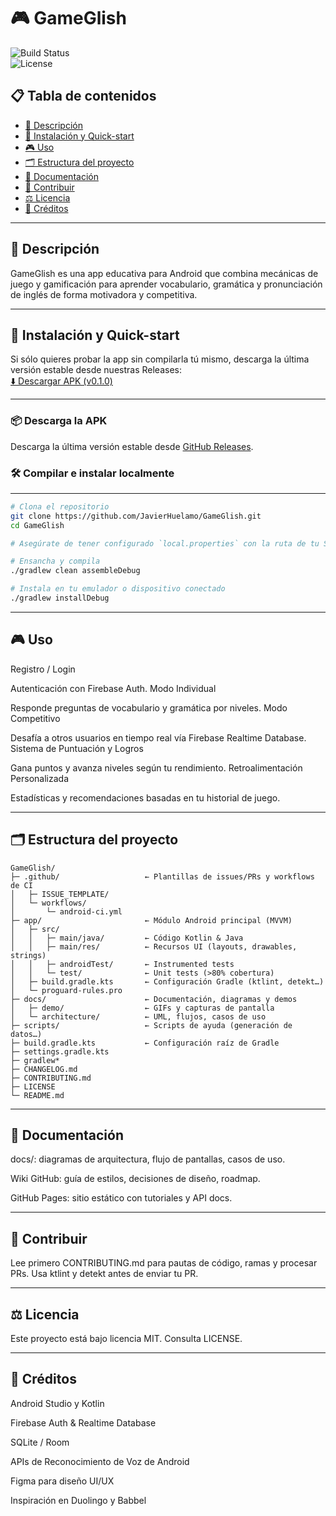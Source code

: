 # 🎮 GameGlish

![Build Status](https://img.shields.io/github/actions/workflow/status/vasilon/GameGlish/android-ci.yml)  
![License](https://img.shields.io/github/license/vasilon/GameGlish)

## 📋 Tabla de contenidos
- [📱 Descripción](#descripción)  
- [🚀 Instalación y Quick-start](#instalación-y-quick-start)  
- [🎮 Uso](#uso)  
- [🗂 Estructura del proyecto](#estructura-del-proyecto)  
- [📝 Documentación](#documentación)  
- [🤝 Contribuir](#contribuir)  
- [⚖️ Licencia](#licencia)  
- [🎉 Créditos](#créditos)

---

## 📱 Descripción
GameGlish es una app educativa para Android que combina mecánicas de juego y gamificación para aprender vocabulario, gramática y pronunciación de inglés de forma motivadora y competitiva.

---

## 🚀 Instalación y Quick-start

Si sólo quieres probar la app sin compilarla tú mismo, descarga la última versión estable desde nuestras Releases:  
[⬇️ Descargar APK (v0.1.0)](https://github.com/vasilon/GameGlish/releases)

---

### 📦 Descarga la APK
Descarga la última versión estable desde [GitHub Releases](https://github.com/vasilon/GameGlish/releases).

### 🛠️ Compilar e instalar localmente

---

```bash
# Clona el repositorio
git clone https://github.com/JavierHuelamo/GameGlish.git
cd GameGlish

# Asegúrate de tener configurado `local.properties` con la ruta de tu SDK de Android

# Ensancha y compila
./gradlew clean assembleDebug

# Instala en tu emulador o dispositivo conectado
./gradlew installDebug

```

---

## 🎮 Uso

Registro / Login

Autenticación con Firebase Auth.
Modo Individual

Responde preguntas de vocabulario y gramática por niveles.
Modo Competitivo

Desafía a otros usuarios en tiempo real vía Firebase Realtime Database.
Sistema de Puntuación y Logros

Gana puntos y avanza niveles según tu rendimiento.
Retroalimentación Personalizada

Estadísticas y recomendaciones basadas en tu historial de juego.

---

## 🗂 Estructura del proyecto



```text
GameGlish/
├─ .github/                   ← Plantillas de issues/PRs y workflows de CI
│   ├─ ISSUE_TEMPLATE/
│   └─ workflows/
│       └─ android-ci.yml
├─ app/                       ← Módulo Android principal (MVVM)
│   ├─ src/
│   │   ├─ main/java/         ← Código Kotlin & Java  
│   │   ├─ main/res/          ← Recursos UI (layouts, drawables, strings)  
│   │   ├─ androidTest/       ← Instrumented tests  
│   │   └─ test/              ← Unit tests (>80% cobertura)  
│   ├─ build.gradle.kts       ← Configuración Gradle (ktlint, detekt…)  
│   └─ proguard-rules.pro
├─ docs/                      ← Documentación, diagramas y demos
│   ├─ demo/                  ← GIFs y capturas de pantalla
│   └─ architecture/          ← UML, flujos, casos de uso
├─ scripts/                   ← Scripts de ayuda (generación de datos…)
├─ build.gradle.kts           ← Configuración raíz de Gradle
├─ settings.gradle.kts
├─ gradlew*
├─ CHANGELOG.md
├─ CONTRIBUTING.md
├─ LICENSE
└─ README.md
```

---

## 📝 Documentación
docs/: diagramas de arquitectura, flujo de pantallas, casos de uso.

Wiki GitHub: guía de estilos, decisiones de diseño, roadmap.

GitHub Pages: sitio estático con tutoriales y API docs.

---

## 🤝 Contribuir
Lee primero CONTRIBUTING.md para pautas de código, ramas y procesar PRs. Usa ktlint y detekt antes de enviar tu PR.

---

## ⚖️ Licencia
Este proyecto está bajo licencia MIT. Consulta LICENSE.

---

## 🎉 Créditos
Android Studio y Kotlin


Firebase Auth & Realtime Database

SQLite / Room

APIs de Reconocimiento de Voz de Android

Figma para diseño UI/UX

Inspiración en Duolingo y Babbel
